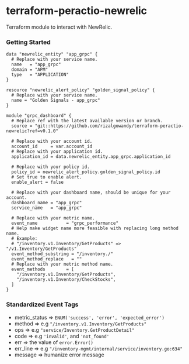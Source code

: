 # terraform-peractio-newrelic

Terraform module to interact with NewRelic.

### Getting Started

```hcl
data "newrelic_entity" "app_grpc" {
  # Replace with your service name.
  name   = "app_grpc"
  domain = "APM"
  type   = "APPLICATION"
}

resource "newrelic_alert_policy" "golden_signal_policy" {
  # Replace with your service name.
  name = "Golden Signals - app_grpc"
}

module "grpc_dashboard" {
  # Replace ref with the latest available version or branch.
  source = "git::https://github.com/rizalgowandy/terraform-peractio-newrelic?ref=v0.1.0"

  # Replace with your account id.
  account_id     = var.account_id
  # Replace with your application id.
  application_id = data.newrelic_entity.app_grpc.application_id

  # Replace with your policy id.
  policy_id = newrelic_alert_policy.golden_signal_policy.id
  # Set true to enable alert.
  enable_alert = false

  # Replace with your dashboard name, should be unique for your account.
  dashboard_name = "app_grpc"
  service_name   = "app_grpc"

  # Replace with your metric name.
  event_name           = "grpc_performance"
  # Help make widget name more feasible with replacing long method name.
  # Example:
  # "/inventory.v1.Inventory/GetProducts" => "/v1.Inventory/GetProducts"
  event_method_substring = "/inventory./"
  event_method_replace   = ""
  # Replace with your metric method name.
  event_methods        = [
    "/inventory.v1.Inventory/GetProducts",
    "/inventory.v1.Inventory/CheckStocks",
  ]
}
```

### Standardized Event Tags

- metric_status => `ENUM('success', 'error', 'expected_error')`
- method => e.g `"/inventory.v1.Inventory/GetProducts"`
- ops => e.g `"service/Inventory.GetProductDetail"`
- code => e.g `'invalid'`, and `'not_found'`
- err => the value of `error.Error()`
- err_line => e.g `"/inventory-mgmt/internal/service/inventory.go:634"`
- message => humanize error message
